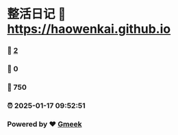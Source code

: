 # 整活日记 :link: https://haowenkai.github.io 
### :page_facing_up: [2](https://haowenkai.github.io/tag.html) 
### :speech_balloon: 0 
### :hibiscus: 750 
### :alarm_clock: 2025-01-17 09:52:51 
### Powered by :heart: [Gmeek](https://github.com/Meekdai/Gmeek)
